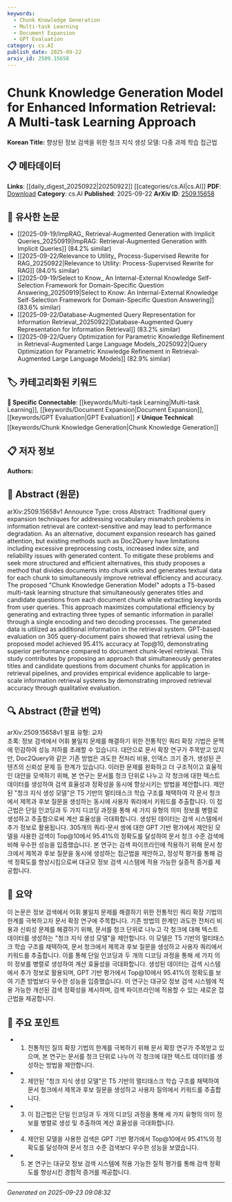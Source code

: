 ```yaml
---
keywords:
  - Chunk Knowledge Generation
  - Multi-task Learning
  - Document Expansion
  - GPT Evaluation
category: cs.AI
publish_date: 2025-09-22
arxiv_id: 2509.15658
---
```


<!-- KEYWORD_LINKING_METADATA:
{
  "processed_timestamp": "2025-09-23T09:08:32.353268",
  "vocabulary_version": "1.0",
  "selected_keywords": [
    "Chunk Knowledge Generation",
    "Multi-task Learning",
    "Document Expansion",
    "GPT Evaluation"
  ],
  "rejected_keywords": [],
  "similarity_scores": {
    "Chunk Knowledge Generation": 0.78,
    "Multi-task Learning": 0.8,
    "Document Expansion": 0.75,
    "GPT Evaluation": 0.72
  },
  "extraction_method": "AI_prompt_based",
  "budget_applied": true,
  "candidates_json": {
    "candidates": [
      {
        "surface": "Chunk Knowledge Generation Model",
        "canonical": "Chunk Knowledge Generation",
        "aliases": [
          "Chunk Knowledge Model"
        ],
        "category": "unique_technical",
        "rationale": "This concept introduces a novel approach to document processing that enhances retrieval efficiency and accuracy.",
        "novelty_score": 0.85,
        "connectivity_score": 0.65,
        "specificity_score": 0.88,
        "link_intent_score": 0.78
      },
      {
        "surface": "T5-based multi-task learning",
        "canonical": "Multi-task Learning",
        "aliases": [
          "T5 Multi-task"
        ],
        "category": "specific_connectable",
        "rationale": "Multi-task learning is a key component of the proposed model, enhancing its capability to process multiple types of information simultaneously.",
        "novelty_score": 0.55,
        "connectivity_score": 0.82,
        "specificity_score": 0.7,
        "link_intent_score": 0.8
      },
      {
        "surface": "Document Expansion",
        "canonical": "Document Expansion",
        "aliases": [
          "Doc Expansion"
        ],
        "category": "specific_connectable",
        "rationale": "Document expansion is a critical concept in improving retrieval systems by adding context to documents.",
        "novelty_score": 0.6,
        "connectivity_score": 0.78,
        "specificity_score": 0.72,
        "link_intent_score": 0.75
      },
      {
        "surface": "GPT-based evaluation",
        "canonical": "GPT Evaluation",
        "aliases": [
          "GPT-based Testing"
        ],
        "category": "specific_connectable",
        "rationale": "GPT-based evaluation is a modern approach to testing retrieval models, providing empirical evidence of performance.",
        "novelty_score": 0.65,
        "connectivity_score": 0.77,
        "specificity_score": 0.68,
        "link_intent_score": 0.72
      }
    ],
    "ban_list_suggestions": [
      "query expansion",
      "retrieval system",
      "performance degradation"
    ]
  },
  "decisions": [
    {
      "candidate_surface": "Chunk Knowledge Generation Model",
      "resolved_canonical": "Chunk Knowledge Generation",
      "decision": "linked",
      "scores": {
        "novelty": 0.85,
        "connectivity": 0.65,
        "specificity": 0.88,
        "link_intent": 0.78
      }
    },
    {
      "candidate_surface": "T5-based multi-task learning",
      "resolved_canonical": "Multi-task Learning",
      "decision": "linked",
      "scores": {
        "novelty": 0.55,
        "connectivity": 0.82,
        "specificity": 0.7,
        "link_intent": 0.8
      }
    },
    {
      "candidate_surface": "Document Expansion",
      "resolved_canonical": "Document Expansion",
      "decision": "linked",
      "scores": {
        "novelty": 0.6,
        "connectivity": 0.78,
        "specificity": 0.72,
        "link_intent": 0.75
      }
    },
    {
      "candidate_surface": "GPT-based evaluation",
      "resolved_canonical": "GPT Evaluation",
      "decision": "linked",
      "scores": {
        "novelty": 0.65,
        "connectivity": 0.77,
        "specificity": 0.68,
        "link_intent": 0.72
      }
    }
  ]
}
-->

# Chunk Knowledge Generation Model for Enhanced Information Retrieval: A Multi-task Learning Approach

**Korean Title:** 향상된 정보 검색을 위한 청크 지식 생성 모델: 다중 과제 학습 접근법

## 📋 메타데이터

**Links**: [[daily_digest_20250922|20250922]] [[categories/cs.AI|cs.AI]]
**PDF**: [Download](https://arxiv.org/pdf/2509.15658.pdf)
**Category**: cs.AI
**Published**: 2025-09-22
**ArXiv ID**: [2509.15658](https://arxiv.org/abs/2509.15658)

## 🔗 유사한 논문
- [[2025-09-19/ImpRAG_ Retrieval-Augmented Generation with Implicit Queries_20250919|ImpRAG: Retrieval-Augmented Generation with Implicit Queries]] (84.2% similar)
- [[2025-09-22/Relevance to Utility_ Process-Supervised Rewrite for RAG_20250922|Relevance to Utility: Process-Supervised Rewrite for RAG]] (84.0% similar)
- [[2025-09-19/Select to Know_ An Internal-External Knowledge Self-Selection Framework for Domain-Specific Question Answering_20250919|Select to Know: An Internal-External Knowledge Self-Selection Framework for Domain-Specific Question Answering]] (83.6% similar)
- [[2025-09-22/Database-Augmented Query Representation for Information Retrieval_20250922|Database-Augmented Query Representation for Information Retrieval]] (83.2% similar)
- [[2025-09-22/Query Optimization for Parametric Knowledge Refinement in Retrieval-Augmented Large Language Models_20250922|Query Optimization for Parametric Knowledge Refinement in Retrieval-Augmented Large Language Models]] (82.9% similar)

## 🏷️ 카테고리화된 키워드
**🔗 Specific Connectable**: [[keywords/Multi-task Learning|Multi-task Learning]], [[keywords/Document Expansion|Document Expansion]], [[keywords/GPT Evaluation|GPT Evaluation]]
**⚡ Unique Technical**: [[keywords/Chunk Knowledge Generation|Chunk Knowledge Generation]]

## 📋 저자 정보

**Authors:** 

## 📄 Abstract (원문)

arXiv:2509.15658v1 Announce Type: cross 
Abstract: Traditional query expansion techniques for addressing vocabulary mismatch problems in information retrieval are context-sensitive and may lead to performance degradation. As an alternative, document expansion research has gained attention, but existing methods such as Doc2Query have limitations including excessive preprocessing costs, increased index size, and reliability issues with generated content. To mitigate these problems and seek more structured and efficient alternatives, this study proposes a method that divides documents into chunk units and generates textual data for each chunk to simultaneously improve retrieval efficiency and accuracy. The proposed "Chunk Knowledge Generation Model" adopts a T5-based multi-task learning structure that simultaneously generates titles and candidate questions from each document chunk while extracting keywords from user queries. This approach maximizes computational efficiency by generating and extracting three types of semantic information in parallel through a single encoding and two decoding processes. The generated data is utilized as additional information in the retrieval system. GPT-based evaluation on 305 query-document pairs showed that retrieval using the proposed model achieved 95.41% accuracy at Top@10, demonstrating superior performance compared to document chunk-level retrieval. This study contributes by proposing an approach that simultaneously generates titles and candidate questions from document chunks for application in retrieval pipelines, and provides empirical evidence applicable to large-scale information retrieval systems by demonstrating improved retrieval accuracy through qualitative evaluation.

## 🔍 Abstract (한글 번역)

arXiv:2509.15658v1 발표 유형: 교차  
초록: 정보 검색에서 어휘 불일치 문제를 해결하기 위한 전통적인 쿼리 확장 기법은 문맥에 민감하여 성능 저하를 초래할 수 있습니다. 대안으로 문서 확장 연구가 주목받고 있지만, Doc2Query와 같은 기존 방법은 과도한 전처리 비용, 인덱스 크기 증가, 생성된 콘텐츠의 신뢰성 문제 등 한계가 있습니다. 이러한 문제를 완화하고 더 구조적이고 효율적인 대안을 모색하기 위해, 본 연구는 문서를 청크 단위로 나누고 각 청크에 대한 텍스트 데이터를 생성하여 검색 효율성과 정확성을 동시에 향상시키는 방법을 제안합니다. 제안된 "청크 지식 생성 모델"은 T5 기반의 멀티태스크 학습 구조를 채택하여 각 문서 청크에서 제목과 후보 질문을 생성하는 동시에 사용자 쿼리에서 키워드를 추출합니다. 이 접근법은 단일 인코딩과 두 가지 디코딩 과정을 통해 세 가지 유형의 의미 정보를 병렬로 생성하고 추출함으로써 계산 효율성을 극대화합니다. 생성된 데이터는 검색 시스템에서 추가 정보로 활용됩니다. 305개의 쿼리-문서 쌍에 대한 GPT 기반 평가에서 제안된 모델을 사용한 검색이 Top@10에서 95.41%의 정확도를 달성하여 문서 청크 수준 검색에 비해 우수한 성능을 입증했습니다. 본 연구는 검색 파이프라인에 적용하기 위해 문서 청크에서 제목과 후보 질문을 동시에 생성하는 접근법을 제안하고, 정성적 평가를 통해 검색 정확도를 향상시킴으로써 대규모 정보 검색 시스템에 적용 가능한 실증적 증거를 제공합니다.

## 📝 요약

이 논문은 정보 검색에서 어휘 불일치 문제를 해결하기 위한 전통적인 쿼리 확장 기법의 한계를 극복하고자 문서 확장 연구에 주목합니다. 기존 방법의 한계인 과도한 전처리 비용과 신뢰성 문제를 해결하기 위해, 문서를 청크 단위로 나누고 각 청크에 대해 텍스트 데이터를 생성하는 "청크 지식 생성 모델"을 제안합니다. 이 모델은 T5 기반의 멀티태스크 학습 구조를 채택하여, 문서 청크에서 제목과 후보 질문을 생성하고 사용자 쿼리에서 키워드를 추출합니다. 이를 통해 단일 인코딩과 두 개의 디코딩 과정을 통해 세 가지 의미 정보를 병렬로 생성하여 계산 효율성을 극대화합니다. 생성된 데이터는 검색 시스템에서 추가 정보로 활용되며, GPT 기반 평가에서 Top@10에서 95.41%의 정확도를 보여 기존 방법보다 우수한 성능을 입증했습니다. 이 연구는 대규모 정보 검색 시스템에 적용 가능한 개선된 검색 정확성을 제시하며, 검색 파이프라인에 적용할 수 있는 새로운 접근법을 제공합니다.

## 🎯 주요 포인트

- 1. 전통적인 질의 확장 기법의 한계를 극복하기 위해 문서 확장 연구가 주목받고 있으며, 본 연구는 문서를 청크 단위로 나누어 각 청크에 대한 텍스트 데이터를 생성하는 방법을 제안합니다.
- 2. 제안된 "청크 지식 생성 모델"은 T5 기반의 멀티태스크 학습 구조를 채택하여 문서 청크에서 제목과 후보 질문을 생성하고 사용자 질의에서 키워드를 추출합니다.
- 3. 이 접근법은 단일 인코딩과 두 개의 디코딩 과정을 통해 세 가지 유형의 의미 정보를 병렬로 생성 및 추출하여 계산 효율성을 극대화합니다.
- 4. 제안된 모델을 사용한 검색은 GPT 기반 평가에서 Top@10에서 95.41%의 정확도를 달성하여 문서 청크 수준 검색보다 우수한 성능을 보였습니다.
- 5. 본 연구는 대규모 정보 검색 시스템에 적용 가능한 질적 평가를 통해 검색 정확도를 향상시킨 경험적 증거를 제공합니다.


---

*Generated on 2025-09-23 09:08:32*